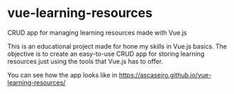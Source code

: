 # vue-learning-resources
CRUD app for managing learning resources made with Vue.js

This is an educational project made for hone my skills in Vue.js basics. The objective is to create an easy-to-use CRUD app for storing learning resources just using the tools that Vue.js has to offer.

You can see how the app looks like in https://ascaseiro.github.io/vue-learning-resources/
